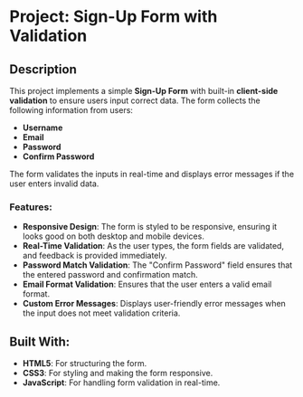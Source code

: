 # Project: Sign-Up Form with Validation

## Description

This project implements a simple **Sign-Up Form** with built-in **client-side validation** to ensure users input correct data. The form collects the following information from users:
- **Username**
- **Email**
- **Password**
- **Confirm Password**

The form validates the inputs in real-time and displays error messages if the user enters invalid data.

### Features:
- **Responsive Design**: The form is styled to be responsive, ensuring it looks good on both desktop and mobile devices.
- **Real-Time Validation**: As the user types, the form fields are validated, and feedback is provided immediately.
- **Password Match Validation**: The "Confirm Password" field ensures that the entered password and confirmation match.
- **Email Format Validation**: Ensures that the user enters a valid email format.
- **Custom Error Messages**: Displays user-friendly error messages when the input does not meet validation criteria.

## Built With:
- **HTML5**: For structuring the form.
- **CSS3**: For styling and making the form responsive.
- **JavaScript**: For handling form validation in real-time.
